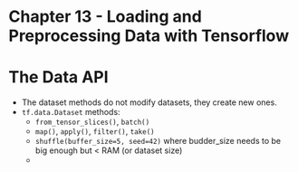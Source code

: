 # Chapter 13 - Loading and Preprocessing Data with Tensorflow

# The Data API
- The dataset methods do not modify datasets, they create new ones.
- `tf.data.Dataset` methods: 
  - `from_tensor_slices()`, `batch()`  
  - `map()`, `apply()`, `filter()`, `take()`
  - `shuffle(buffer_size=5, seed=42)` where budder_size needs to be big enough but < RAM (or dataset size)
  - 
